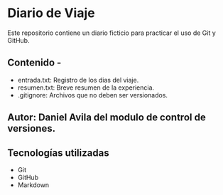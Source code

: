 # Diario de Viaje 
Este repositorio contiene un diario ficticio para practicar el uso de Git y GitHub. 
## Contenido - 
- entrada.txt: Registro de los dias del viaje. 
- resumen.txt: Breve resumen de la experiencia. 
- .gitignore: Archivos que no deben ser versionados.
## Autor: Daniel Avila del modulo de control de versiones. 
## Tecnologías utilizadas 
- Git 
- GitHub 
- Markdown 
